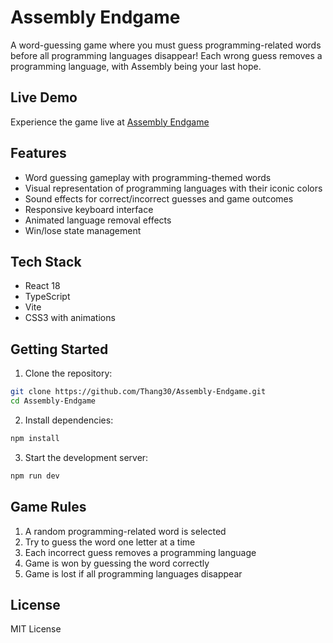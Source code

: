 # Assembly Endgame

A word-guessing game where you must guess programming-related words before all programming languages disappear! Each wrong guess removes a programming language, with Assembly being your last hope.

## Live Demo

Experience the game live at [Assembly Endgame](https://thang30.github.io/Assembly-Endgame/)

## Features

- Word guessing gameplay with programming-themed words
- Visual representation of programming languages with their iconic colors
- Sound effects for correct/incorrect guesses and game outcomes
- Responsive keyboard interface
- Animated language removal effects
- Win/lose state management

## Tech Stack

- React 18
- TypeScript
- Vite
- CSS3 with animations

## Getting Started

1. Clone the repository:

```bash
git clone https://github.com/Thang30/Assembly-Endgame.git
cd Assembly-Endgame
```

2. Install dependencies:

```bash
npm install
```


3. Start the development server:

```bash
npm run dev
```


## Game Rules

1. A random programming-related word is selected
2. Try to guess the word one letter at a time
3. Each incorrect guess removes a programming language
4. Game is won by guessing the word correctly
5. Game is lost if all programming languages disappear


## License

MIT License
